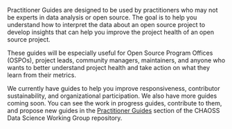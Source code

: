 Practitioner Guides are designed to be used by practitioners who may not be experts in data analysis or open source. The goal is to help you understand how to interpret the data about an open source project to develop insights that can help you improve the project health of an open source project. 

These guides will be especially useful for Open Source Program Offices (OSPOs), project leads, community managers, maintainers, and anyone who wants to better understand project health and take action on what they learn from their metrics.

We currently have guides to help you improve responsiveness, contributor sustainability, and organizational participation. We also have more guides coming soon. You can see the work in progress guides, contribute to them, and propose new guides in the [Practitioner Guides](https://github.com/chaoss/wg-data-science/tree/main/practitioner-guides) section of the CHAOSS Data Science Working Group repository.
